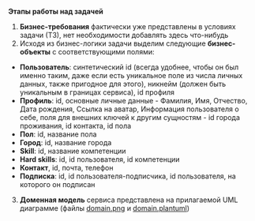 **Этапы работы над задачей**

1. **Бизнес-требования** фактически уже представлены в условиях задачи (ТЗ), нет необходимости добавлять здесь что-нибудь
2. Исходя из бизнес-логики задачи выделим следующие **бизнес-объекты** с соответствующими полями:
- **Пользователь**: синтетический id (всегда удобнее, чтобы он был именно таким, даже если есть уникальное поле из числа личных данных, также пригодное для этого), никнейм (должен быть уникальным в границах сервиса), id профиля
- **Профиль**: id,  основные личные данные - Фамилия, Имя, Отчество, Дата рождения, Ссылка на аватар, Информация пользователя о себе,  поля для внешних ключей к другим сущностям - id города проживания, id контакта, id пола
- **Пол**: id, название пола
- **Город**:  id, название города
- **Skill**: id, название компетенции
- **Hard skills**: id, id пользователя, id компетенции
- **Контакт**, id, почта, телефон
- **Подписка**: id, id пользователя-подписчика, id пользователя, на которого он подписан

3. **Доменная модель** сервиса представлена на прилагаемой UML диаграмме (файлы [domain.png](domain.png) и [domain.plantuml](domain.plantuml))